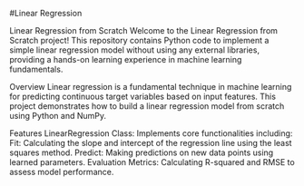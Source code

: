 #Linear Regression

Linear Regression from Scratch
Welcome to the Linear Regression from Scratch project! This repository contains Python code to implement a simple linear regression model without using any external libraries, providing a hands-on learning experience in machine learning fundamentals.

Overview
Linear regression is a fundamental technique in machine learning for predicting continuous target variables based on input features. This project demonstrates how to build a linear regression model from scratch using Python and NumPy.

Features
LinearRegression Class: Implements core functionalities including:
Fit: Calculating the slope and intercept of the regression line using the least squares method.
Predict: Making predictions on new data points using learned parameters.
Evaluation Metrics: Calculating R-squared and RMSE to assess model performance.
